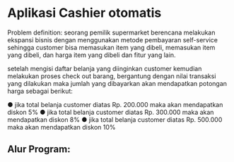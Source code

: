 # Aplikasi Cashier otomatis

Problem definition:
seorang pemilik supermarket berencana melakukan ekspansi bisnis dengan menggunakan metode pembayaran self-service sehingga customer bisa memasukan item yang dibeli, memasukan item yang dibeli, dan harga item yang dibeli dan fitur yang lain.

setelah mengisi daftar belanja yang diinginkan customer kemudian melakukan proses check out barang, bergantung dengan nilai transaksi yang dilakukan maka jumlah yang dibayarkan akan mendapatkan potongan harga sebagai berikut:

●	jika total belanja customer diatas Rp. 200.000 maka akan mendapatkan diskon 5%
●	jika total belanja customer diatas Rp. 300.000 maka akan mendapatkan diskon 8%
●	jika total belanja customer diatas Rp. 500.000 maka akan mendapatkan diskon 10%

## Alur Program:
